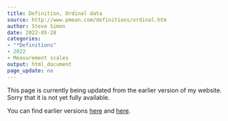 ```yaml
---
title: Definition, Ordinal data
source: http://www.pmean.com/definitions/ordinal.htm
author: Steve Simon
date: 2022-05-28
categories:
- "*Definitions"
- 2022
- Measurement scales
output: html_document
page_update: no
---
```


This page is currently being updated from the earlier version of my website. Sorry that it is not yet fully available.

<!---More--->

You can find earlier versions [here][sim1] and [here][sim2].

[sim1]: http://www.pmean.com/definitions/ordinal.htm
[sim2]: http://new.pmean.com/definition-ordinal-data/
